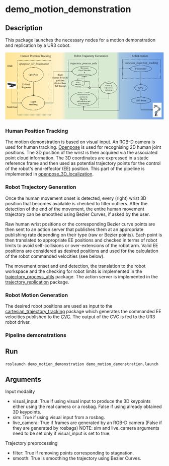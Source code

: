 # demo_motion_demonstration

## Description
This package launches the necessary nodes for a motion demonstration and replication by a UR3 cobot.

<img src="https://github.com/Roboskel-Manipulation/demo_motion_demonstration/blob/main/pipeline-git.png" />

### Human Position Tracking
The motion demonstration is based on visual input. An RGB-D camera is used for human tracking. [Openpose](https://github.com/CMU-Perceptual-Computing-Lab/openpose) is used for recognising 2D human joint positions. The 3D position of the wrist is then acquired via the associated point cloud information. The 3D  coordinates are expressed in a static reference frame and then used as potential trajectory points for the control of the robot's end-effector (EE) position. This part of the pipeline is implemented in [openpose_3D_localization](https://github.com/Roboskel-Manipulation/openpose_3D_localization).

### Robot Trajectory Generation
Once the human movement onset is detected, every (right) wrist 3D position that becomes available is checked to filter outliers. After the detection of the end of the movement, the entire human movement trajectory can be smoothed using Bezier Curves, if asked by the user. 

Raw human wrist positions or the corresponding Bezier curve points are then sent to an action server that publishes them at an appropriate publishing rate depending on their type (raw or Bezier points). Each point is then translated to appropriate EE positions and checked in terms of robot limits to avoid self-collisions or over-extensions of the robot arm. Valid EE positions are considered as desired positions and used for the calculation of the robot commanded velocities (see below).

The movement onset and end detection, the translation to the robot workspace and the checking for robot limits is implemented in the [trajectory_process_utils](https://github.com/Roboskel-Manipulation/trajectory_process_utils) package. The action server is implemented in the [trajectory_replication](https://github.com/Roboskel-Manipulation/trajectory_replication) package.
 
### Robot Motion Generation
 
The desired robot positions are used as input to the [cartesian_trajectory_tracking](https://github.com/Roboskel-Manipulation/cartesian_trajectory_tracking) package which generates the commanded EE velocities published to the [CVC](https://github.com/Roboskel-Manipulation/manos/tree/updated_driver/manos_cartesian_control). The output of the CVC is fed to the UR3 robot driver.

### Pipeline demonstrations 

## Run
`roslaunch demo_motion_demonstration demo_motion_demonstration.launch`

## Arguments
Input modality
* visual_input: True if using visual input to produce the 3D keypoints either using the real camera or a rosbag. False if using already obtained 3D keypoints.
* sim: True if using visual input from a rosbag.
* live_camera: True if frames are generated by an RGB-D camera (False if they are generated by rosbags)
NOTE: sim and live_camera arguments need to be set only if visual_input is set to true.

Trajectory preprocessing
* filter: True if removing points corresponding to stagnation.
* smooth: True is smoothing the trajectory using Bezier Curves.



